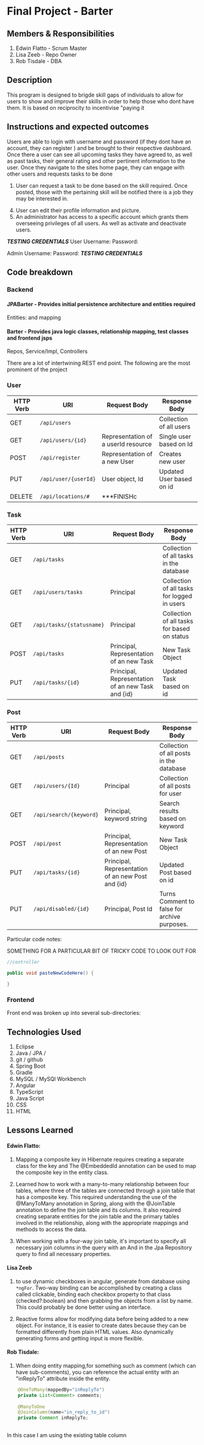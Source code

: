 # Final Project - Barter

## Members & Responsibilities
1. Edwin Flatto - Scrum Master
2. Lisa Zeeb - Repo Owner
3. Rob Tisdale - DBA

## Description
This program is designed to brigde skill gaps of individuals to allow for users to show and improve their skills in order to help those who dont have them. It is based on reciprocity to incentivise "paying it

## Instructions and expected outcomes
Users are able to login with username and password (if they dont have an account, they can register ) and be brought to their respective dashboard. Once there a user can see all upcoming tasks they have agreed to, as well as past tasks, their general rating and other pertinent information to the user. Once they navigate to the sites home page, they can engage with other users and requests tasks to be done
1. User can request a task to be done based on the skill required. Once posted, those with the pertaining skill will be notified there is a job they may be interested in. 
<!-- 2. Once accepted a task message board will open to allow for task communication -->
<!-- 3. Users can engage in general forums based on the respective skill they desire -->
4. User can edit their profile information and picture.
5. An administrator has access to a specific account which grants them overseeing privileges of all users. As well as activate and deactivate users.

***TESTING CREDENTIALS***
User
Username: 
Password: 

Admin
Username: 
Password: 
***TESTING CREDENTIALS***


## Code breakdown
### Backend
#### JPABarter - Provides initial persistence architecture and entities required<br>
Entities: and mapping<br>


#### Barter - Provides java logic classes, relationship mapping, test classes and frontend jsps
Repos, Service/Impl, Controllers<br>

There are a lot of intertwining REST end point. The following are the most prominent of the project

### User
| HTTP Verb | URI                  | Request Body | Response Body |
|-----------|----------------------|--------------|---------------|
| GET       | `/api/users`      |              | Collection of all users|
| GET       | `/api/users/{id}`   |   Representation of a userId resource    | Single user based on Id |
| POST      | `/api/register`     | Representation of a new User | Creates new user | 
| PUT       | `/api/user/{userId}`   | User object, Id | Updated User based on id
| DELETE    | `/api/locations/#`   |      ***FINISHc       

### Task 
| HTTP Verb | URI                  | Request Body | Response Body |
|-----------|----------------------|--------------|---------------|
| GET       | `/api/tasks`      |              | Collection of all tasks in the database |
| GET       | `/api/users/tasks`   |      Principal        | Collection of all tasks for logged in users |
| GET       | `/api/tasks/{statusname}`   |      Principal        | Collection of all tasks for based on status |
| POST      | `/api/tasks`      | Principal, Representation of an new Task| New Task Object 
| PUT       | `/api/tasks/{id}`   | Principal, Representation of an new Task and {id}| Updated Task based on id

### Post 
| HTTP Verb | URI                  | Request Body | Response Body |
|-----------|----------------------|--------------|---------------|
| GET       | `/api/posts`      |              | Collection of all posts in the database |
| GET       | `/api/users/{Id}`   |      Principal        | Collection of all posts for user |
| GET       | `/api/search/{keyword}`   |      Principal, keyword string        | Search results based on keyword |
| POST      | `/api/post`      | Principal, Representation of an new Post| New Task Object 
| PUT       | `/api/tasks/{id}`   | Principal, Representation of an new Post and {id}| Updated Post based on id
| PUT       | `/api/disabled/{id}`   | Principal, Post Id| Turns Comment to false for archive purposes. 



Particular code notes:

SOMETHING FOR A PARTICULAR BIT OF TRICKY CODE TO LOOK OUT FOR
```java
//controller

public void pasteNewCodeHere() {

}
```

### Frontend
Front end was broken up into several sub-directories:

## Technologies Used
1. Eclipse
2. Java / JPA / 
3. git / github
4. Spring Boot
5. Gradle
6. MySQL / MySQl Workbench
7. Angular
8. TypeScript
9. Java Script
10. CSS
11. HTML

## Lessons Learned

#### Edwin Flatto:
1. Mapping a composite key in Hibernate requires creating a separate class for the key and The @EmbeddedId annotation can be used to map the composite key in the entity class.

2. Learned how to work with a many-to-many relationship between four tables, where three of the tables are connected through a join table that has a composite key. This required understanding the use of the @ManyToMany annotation in Spring, along with the @JoinTable annotation to define the join table and its columns. It also required creating separate entities for the join table and the primary tables involved in the relationship, along with the appropriate mappings and methods to access the data.

3. When working with a four-way join table, it's important to specify all necessary join columns in the query with an And in the Jpa Repository query to find all necessary properties.

#### Lisa Zeeb
1. to use dynamic checkboxes in angular, generate from database using `*ngFor`. Two-way binding can be accomplished by creating a class called clickable, binding each checkbox property to that class (checked?:boolean) and then grabbing the objects from a list by name. This could probably be done better using an interface.

2. Reactive forms allow for modifying data before being added to a new object. For instance, it is easier to create dates because they can be formatted differently from plain HTML values. Also dynamically generating forms and getting input is more flexible.

#### Rob Tisdale:
1. When doing entity mapping,for something such as comment (which can have sub-comments), you can reference the actual entity with an "inReplyTo" attribute inside the entity. 

```java
    @OneToMany(mappedBy="inReplyTo")
	private List<Comment> comments;
	
	@ManyToOne
	@JoinColumn(name="in_reply_to_id")
	private Comment inReplyTo;
	
```
In this case I am using the existing table column




